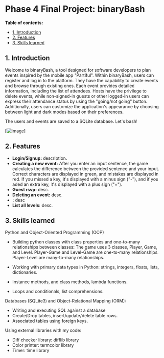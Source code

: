 # Phase 4 Final Project: binaryBash

**Table of contents:**

- [1. Introduction](#introduction)
- [2. Features](#features)
- [3. Skills learned](#skills)

<a id="introduction"></a>

## 1. Introduction

Welcome to binaryBash, a tool designed for software developers to plan events inspired by the mobile app "Partiful". Within binaryBash, users can register and log in to the platform. They have the capability to create events and browse through existing ones. Each event provides detailed information, including the list of attendees. Hosts have the privilege to delete events, while non-signed-in guests or other logged-in users can express their attendance status by using the "going/not going" button. Additionally, users can customize the application's appearance by choosing between light and dark modes based on their preferences.

The users and events are saved to a SQLite database. Let's bash!

[![image](./Python%20TypeOn%20v2.gif)]

<a id="features"></a>

## 2. Features

- **Login/Signup:** description.
- **Creating a new event:** After you enter an input sentence, the game calculates the difference between the provided sentence and your input. Correct characters are displayed in green, and mistakes are displayed in red. If you missed a key, it's displayed with a minus sign ("-"), and if you aded an extra key, it's displayed with a plus sign ("+").
- **Guest rsvp:** desc.
- **Deleting an event:** desc.
- **:** desc
- **List all levels:** desc.

<a id="skills"></a>

## 3. Skills learned

Python and Object-Oriented Programming (OOP)

- Building python classes with class properties and one-to-many relationships between classes:
  The game uses 3 classes, Player, Game, and Level. Player-Game and Level-Game are one-to-many relationships. Player-Level are many-to-many relationships.

- Working with primary data types in Python: strings, integers, floats, lists, dictionaries.
- Instance methods, and class methods, lambda functions.
- Loops and conditionals, list comprehensions.

Databases (SQLite3) and Object-Relational Mapping (ORM):

- Writing and executing SQL against a database
- Create/Drop tables, insert/update/delete table rows.
- Associated tables using foreign keys.

Using external libraries with my code:

- Diff checker library: difflib library
- Color printer: termcolor library
- Timer: time library
